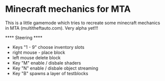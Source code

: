 # Minecraft mechanics for MTA

This is a little gamemode which tries to recreate some minecraft mechanics in MTA (multitheftauto.com).
Very alpha yet!!!

 **** Steering ****
 
 - Keys "1 - 9" choose inventory slots
 - right mouse - place block
 - left mouse delete block
 - Key "M" enable / disbale shaders
 - Key "N" enable / disbale object streaming
 - Key "B" spawns a layer of testblocks